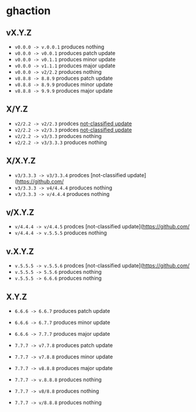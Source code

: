 # ghaction

## vX.Y.Z
* `v0.0.0 -> v.0.0.1` produces nothing
* `v0.0.0 -> v0.0.1` produces patch update
* `v0.0.0 -> v0.1.1` produces minor update
* `v0.0.0 -> v1.1.1` produces major update
* `v0.0.0 -> v2/2.2` produces nothing
* `v8.8.8 -> 8.8.9` produces patch update
* `v8.8.8 -> 8.9.9` produces minor update
* `v8.8.8 -> 9.9.9` produces major update

## X/Y.Z
* `v2/2.2 -> v2/2.3` prodces [not-classified update](https://github.com/dependabot/dependabot-core/issues/4386)
* `v2/2.2 -> v2/3.3` prodces [not-classified update](https://github.com/dependabot/dependabot-core/issues/4386)
* `v2/2.2 -> v3/3.3` produces nothing
* `v2/2.2 -> v3/3.3.3` produces nothing

## X/X.Y.Z

* `v3/3.3.3 -> v3/3.3.4` prodces [not-classified update](https://github.com/
* `v3/3.3.3 -> v4/4.4.4` produces nothing
* `v3/3.3.3 -> v/4.4.4` produces nothing


## v/X.Y.Z

* `v/4.4.4 -> v/4.4.5` prodces [not-classified update](https://github.com/
* `v/4.4.4 -> v.5.5.5` produces nothing

## v.X.Y.Z

* `v.5.5.5 -> v.5.5.6` prodces [not-classified update](https://github.com/
* `v.5.5.5 -> 5.5.6` produces nothing
* `v.5.5.5 -> 6.6.6` produces nothing

## X.Y.Z
* `6.6.6 -> 6.6.7` produces patch update
* `6.6.6 -> 6.7.7` produces minor update
* `6.6.6 -> 7.7.7` produces major update

* `7.7.7 -> v7.7.8` produces patch update
* `7.7.7 -> v7.8.8` produces minor update
* `7.7.7 -> v8.8.8` produces major update
* `7.7.7 -> v.8.8.8` produces nothing
* `7.7.7 -> v8/8.8` produces nothing
* `7.7.7 -> v/8.8.8` produces nothing
